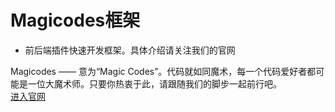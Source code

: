 Magicodes框架
==============================================
 - 前后端插件快速开发框架。具体介绍请关注我们的官网

Magicodes —— 意为“Magic Codes”。代码就如同魔术，每一个代码爱好者都可能是一位大魔术师。只要你热衷于此，请跟随我们的脚步一起前行吧。
<br />
<a href="https://xin-lai.com" target="_blank">进入官网</a>

